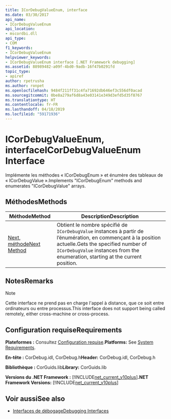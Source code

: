 ```yaml
---
title: ICorDebugValueEnum, interface
ms.date: 03/30/2017
api_name:
- ICorDebugValueEnum
api_location:
- mscordbi.dll
api_type:
- COM
f1_keywords:
- ICorDebugValueEnum
helpviewer_keywords:
- ICorDebugValueEnum interface [.NET Framework debugging]
ms.assetid: 88989482-a09f-4bd0-9adb-16f47b0291fd
topic_type:
- apiref
author: rpetrusha
ms.author: ronpet
ms.openlocfilehash: 9484f211ff31c4fa71692db646ef3c556df0acad
ms.sourcegitcommit: 0be8a279af6d8a43e03141e349d3efd5d35f8767
ms.translationtype: HT
ms.contentlocale: fr-FR
ms.lasthandoff: 04/18/2019
ms.locfileid: "59171936"
---
```

# <a name="icordebugvalueenum-interface"></a><span data-ttu-id="bd664-102">ICorDebugValueEnum, interface</span><span class="sxs-lookup"><span data-stu-id="bd664-102">ICorDebugValueEnum Interface</span></span>
<span data-ttu-id="bd664-103">Implémente les méthodes « ICorDebugEnum » et énumère des tableaux de « ICorDebugValue ».</span><span class="sxs-lookup"><span data-stu-id="bd664-103">Implements "ICorDebugEnum" methods and enumerates "ICorDebugValue" arrays.</span></span>  
  
## <a name="methods"></a><span data-ttu-id="bd664-104">Méthodes</span><span class="sxs-lookup"><span data-stu-id="bd664-104">Methods</span></span>  
  
|<span data-ttu-id="bd664-105">Méthode</span><span class="sxs-lookup"><span data-stu-id="bd664-105">Method</span></span>|<span data-ttu-id="bd664-106">Description</span><span class="sxs-lookup"><span data-stu-id="bd664-106">Description</span></span>|  
|------------|-----------------|  
|[<span data-ttu-id="bd664-107">Next, méthode</span><span class="sxs-lookup"><span data-stu-id="bd664-107">Next Method</span></span>](../../../../docs/framework/unmanaged-api/debugging/icordebugvalueenum-next-method.md)|<span data-ttu-id="bd664-108">Obtient le nombre spécifié de `ICorDebugValue` instances à partir de l’énumération, en commençant à la position actuelle.</span><span class="sxs-lookup"><span data-stu-id="bd664-108">Gets the specified number of `ICorDebugValue` instances from the enumeration, starting at the current position.</span></span>|  
  
## <a name="remarks"></a><span data-ttu-id="bd664-109">Notes</span><span class="sxs-lookup"><span data-stu-id="bd664-109">Remarks</span></span>  
  
> [!NOTE]
>  <span data-ttu-id="bd664-110">Cette interface ne prend pas en charge l'appel à distance, que ce soit entre ordinateurs ou entre processus.</span><span class="sxs-lookup"><span data-stu-id="bd664-110">This interface does not support being called remotely, either cross-machine or cross-process.</span></span>  
  
## <a name="requirements"></a><span data-ttu-id="bd664-111">Configuration requise</span><span class="sxs-lookup"><span data-stu-id="bd664-111">Requirements</span></span>  
 <span data-ttu-id="bd664-112">**Plateformes :** Consultez [Configuration requise](../../../../docs/framework/get-started/system-requirements.md).</span><span class="sxs-lookup"><span data-stu-id="bd664-112">**Platforms:** See [System Requirements](../../../../docs/framework/get-started/system-requirements.md).</span></span>  
  
 <span data-ttu-id="bd664-113">**En-tête :** CorDebug.idl, CorDebug.h</span><span class="sxs-lookup"><span data-stu-id="bd664-113">**Header:** CorDebug.idl, CorDebug.h</span></span>  
  
 <span data-ttu-id="bd664-114">**Bibliothèque :** CorGuids.lib</span><span class="sxs-lookup"><span data-stu-id="bd664-114">**Library:** CorGuids.lib</span></span>  
  
 <span data-ttu-id="bd664-115">**Versions du .NET Framework :** [!INCLUDE[net_current_v10plus](../../../../includes/net-current-v10plus-md.md)]</span><span class="sxs-lookup"><span data-stu-id="bd664-115">**.NET Framework Versions:** [!INCLUDE[net_current_v10plus](../../../../includes/net-current-v10plus-md.md)]</span></span>  
  
## <a name="see-also"></a><span data-ttu-id="bd664-116">Voir aussi</span><span class="sxs-lookup"><span data-stu-id="bd664-116">See also</span></span>

- [<span data-ttu-id="bd664-117">Interfaces de débogage</span><span class="sxs-lookup"><span data-stu-id="bd664-117">Debugging Interfaces</span></span>](../../../../docs/framework/unmanaged-api/debugging/debugging-interfaces.md)
